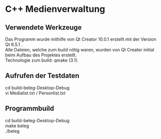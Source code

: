 <h1>C++ Medienverwaltung</h1>

<h2>Verwendete Werkzeuge</h2>
Das Programm wurde mithilfe von Qt Creator 10.0.1 erstellt mit der Version Qt 6.5.1 .<br>
Alle Dateien, welche zum build nötig waren, wurden von Qt Creater initial beim Aufbau des Projektes erstellt.<br>
Technologie zum build: qmake (3.1).

<h2>Aufrufen der Testdaten</h2>
cd build-beleg-Desktop-Debug <br>
vi Medialist.txt / Personlist.txt

<h2>Programmbuild</h2>
cd build-beleg-Desktop-Debug <br>
make beleg <br>
./beleg

